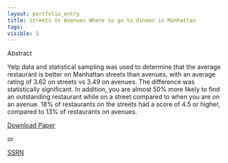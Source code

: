 ```yaml
---
layout: portfolio_entry
title: Streets Vs Avenues Where to go to dinner in Manhattan
tags:
visible: 1
---
```


Abstract

Yelp data and statistical sampling was used to determine that the average restaurant is better on Manhattan streets than avenues, with an average rating of 3.62 on streets vs 3.49 on avenues. The difference was statistically significant. In addition, you are almost 50% more likely to find an outstanding restaurant while on a street compared to when you are on an avenue. 18% of restaurants on the streets had a score of 4.5 or higher, compared to 13% of restaurants on avenues. 


[Download Paper](http://blog.labsbell.com/img/StreetsVsAvenues.pdf) 

or 

[SSRN](https://papers.ssrn.com/sol3/papers.cfm?abstract_id=3492794) 
